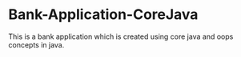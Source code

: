 # Bank-Application-CoreJava
This is a bank application which is created using core java and oops concepts in java.
